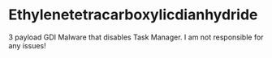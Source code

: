 # Ethylenetetracarboxylicdianhydride
3 payload GDI Malware that disables Task Manager. I am not responsible for any issues!
